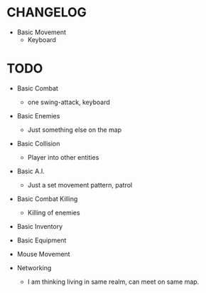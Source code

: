 # CHANGELOG
* Basic Movement
  - Keyboard

# TODO
* Basic Combat
  - one swing-attack, keyboard

* Basic Enemies
  - Just something else on the map

* Basic Collision
  - Player into other entities

* Basic A.I.
  - Just a set movement pattern, patrol

* Basic Combat Killing
  - Killing of enemies

* Basic Inventory

* Basic Equipment

* Mouse Movement

* Networking
  - I am thinking living in same realm, can meet on same map.